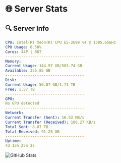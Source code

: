 # 🌐 Server Stats
## 🔍 Server Info
```yaml
CPU: Intel(R) Xeon(R) CPU E5-2699 v4 @ 1305.65GHz
CPU Usage: 0.50%
Cores: 44P | 88T
-----------------------------------
Memory:
Current Usage: 144.57 GB/503.74 GB
Available: 355.85 GB
-----------------------------------
Disk:
Current Usage: 56.87 GB/1.71 TB
Free: 1.57 TB
-----------------------------------
GPU:
No GPU detected
-----------------------------------
Network:
Current Transfer (Sent): 16.53 MB/s
Current Transfer (Received): 108.27 KB/s
Total Sent: 8.87 TB
Total Received: 91.25 GB
-----------------------------------
Uptime:
4d 15h 25m 2s
```
![GitHub Stats](https://img.shields.io/badge/Updated-2025-03-12_12:47:51-blue)